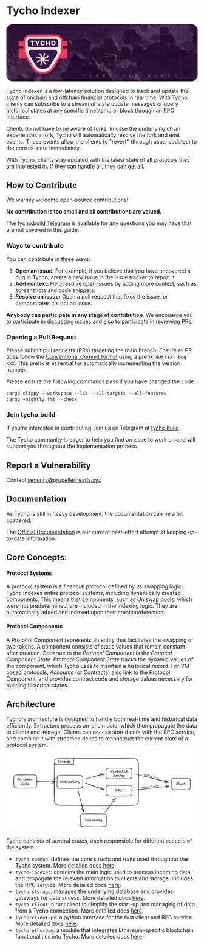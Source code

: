 # Tycho Indexer

![Tycho Indexer](./assets/tycho.png)

Tycho Indexer is a low-latency solution designed to track and update the state of onchain and offchain financial
protocols in real time. With Tycho, clients can subscribe to a stream of state update messages or query historical
states at any specific timestamp or block through an RPC interface.

Clients do not have to be aware of forks. In case the underlying chain experiences a fork, Tycho will automatically
resolve the fork and emit events. These events allow the clients to "revert" (through usual updates) to the correct
state immediately.

With Tycho, clients stay updated with the latest state of **all** protocols they are interested in. If they can handle
all, they can get all.

## How to Contribute

We warmly welcome open-source contributions!

**No contribution is too small and all contributions are valued.**

The [tycho.build Telegram](https://t.me/+B4CNQwv7dgIyYTJl) is available for any questions you may have that are not
covered in this guide.

### Ways to contribute

You can contribute in three ways:

1. **Open an issue:** For example, if you believe that you have uncovered a bug
   in Tycho, create a new issue in the issue tracker to report it.
2. **Add context:** Help resolve open issues by adding more context,
   such as screenshots and code snippets.
3. **Resolve an issue:** Open a pull request that fixes the issue, or demonstrates it's not an issue.

**Anybody can participate in any stage of contribution**. We encouarge you to participate in discussing issues and also to
participate in reviewing PRs.

### Opening a Pull Request

Please submit pull requests (PRs) targeting the main branch. Ensure all PR titles follow the [Conventional Commit format](https://www.conventionalcommits.org/en/v1.0.0/) using a prefix like `fix: bug XXX`. This prefix is essential for automatically incrementing the version number.

Please ensure the following commands pass if you have changed the code:

```
cargo clippy --workspace --lib --all-targets --all-features
cargo +nightly fmt --check
```

### Join tycho.build

If you're interested in contributing, join us on Telegram at [tycho.build](https://t.me/+B4CNQwv7dgIyYTJl).

The Tycho community is eager to help you find an issue to work on and will support you throughout the
implementation process.

## Report a Vulnerability

Contact [security@propellerheads.xyz](mailto:security@propellerheads.xyz)

## Documentation

As Tycho is still in heavy development, the documentation can be a bit scattered.

The [Official Documentation](https://docs.propellerheads.xyz/tycho) is our
current best-effort attempt at keeping up-to-date information.

## Core Concepts:

#### Protocol Systems

A protocol system is a financial protocol defined by its swapping logic. Tycho indexes entire protocol systems, 
including dynamically created components. This means that components, such as Uniswap pools, which were not predetermined, 
are included in the indexing logic. They are automatically added and indexed upon their creation/detection.

#### Protocol Components

A Protocol Component represents an entity that facilitates the swapping of two tokens. A component consists of static
values that remain constant after creation. Separate to the _Protocol Component_ is the _Protocol Component State_.
_Protocol Component State_ tracks the dynamic values of the component, which Tycho uses to maintain a historical record.
For VM-based protocols, _Accounts_ (or Contracts) also link to the Protocol Component, and provides contract code and
storage values necessary for building historical states.

## Architecture

Tycho's architecture is designed to handle both real-time and historical data efficiently. Extractors process on-chain data,
which then propagate the data to clients and storage. Clients can access stored data with the RPC service,
and combine it with streamed deltas to reconstruct the current state of a protocol system.

![Tycho Flow Diagram](./assets/tycho_flow_diagram.png)

Tycho consists of several crates, each responsible for different aspects of the system:

- `tycho-common`: defines the core structs and traits used throughout the Tycho system. More detailed
  docs [here](./tycho-common/README.md).
- `tycho-indexer`: contains the main logic used to process incoming data and propogate the relevant information to
  clients and storage. Includes the RPC service. More detailed docs [here](./tycho-indexer/README.md).
- `tycho-storage`: manages the underlying database and provides gateways for data access. More detailed
  docs [here](./tycho-storage/README.md).
- `tycho-client`: a rust client to simplify the start-up and managing of data from a Tycho connection. More detailed
  docs [here](./tycho-client/README.md).
- `tycho-client-py`: a python interface for the rust client and RPC service. More detailed
  docs [here](./tycho-client-py/README.md).
- `tycho-ethereum`: a module that integrates Ethereum-specific blockchain functionalities into Tycho. More detailed
  docs [here](./tycho-ethereum/README.md).
